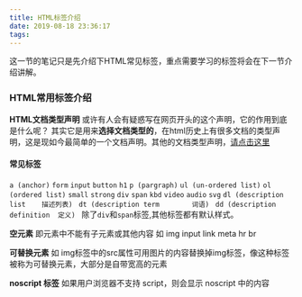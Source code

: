 ```yaml
---
title: HTML标签介绍
date: 2019-08-18 23:36:17
tags:
---
```

这一节的笔记只是先介绍下HTML常见标签，重点需要学习的标签将会在下一节介绍讲解。
### HTML常用标签介绍
**<!DOCTYPE html> HTML文档类型声明**
或许有人会有疑惑写在网页开头的这个声明，它的作用到底是什么呢？
其实它是用来**选择文档类型的**，在html历史上有很多文档的类型声明，这是现如今最简单的一个文档声明。其他的文档类型声明，[请点击这里](https://www.w3.org/QA/2002/04/valid-dtd-list.html)

#### 常见标签
`a (anchor)`
`form`
`input`
`button`
`h1`
`p (pargraph)`
`ul (un-ordered list)`
`ol (ordered list)`
`small`
`strong`
`div`
`span`
`kbd`
`video`
`audio`
`svg`
`dl (description list    描述列表) `
`dt (description term        词语) `
`dd (description definition  定义) `
除了`div`和`span`标签,其他标签都有默认样式。

**空元素**
即元素中不能有子元素或其他内容
如 img input link meta hr br

**可替换元素**
如 img标签中的src属性可用图片的内容替换掉img标签，像这种标签被称为可替换元素，大部分是自带宽高的元素

**noscript 标签**
如果用户浏览器不支持 script，则会显示 noscript 中的内容
